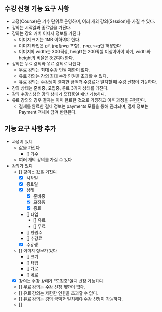 ## 수강 신청 기능 요구 사항
- 과정(Course)은 기수 단위로 운영하며, 여러 개의 강의(Session)를 가질 수 있다.
- 강의는 시작일과 종료일을 가진다.
- 강의는 강의 커버 이미지 정보를 가진다.
  - 이미지 크기는 1MB 이하여야 한다.
  - 이미지 타입은 gif, jpg(jpeg 포함),, png, svg만 허용한다.
  - 이미지의 width는 300픽셀, height는 200픽셀 이상이어야 하며, width와 height의 비율은 3:2여야 한다.
- 강의는 무료 강의와 유료 강의로 나뉜다.
  - 무료 강의는 최대 수강 인원 제한이 없다.
  - 유료 강의는 강의 최대 수강 인원을 초과할 수 없다.
  - 유료 강의는 수강생이 결제한 금액과 수강료가 일치할 때 수강 신청이 가능하다.
- 강의 상태는 준비중, 모집중, 종료 3가지 상태를 가진다.
- 강의 수강신청은 강의 상태가 모집중일 때만 가능하다.
- 유료 강의의 경우 결제는 이미 완료한 것으로 가정하고 이후 과정을 구현한다.
  - 결제를 완료한 결제 정보는 payments 모듈을 통해 관리되며, 결제 정보는 Payment 객체에 담겨 반한된다.


## 기능 요구 사항 추가
- 과정이 있다
  - 값을 가진다
    - [] 기수
  - 여러 개의 강의를 가질 수 있다
- 강의가 있다
  - [] 강의는 값을 가진다
    - [x] 시작일
    - [x] 종료일
    - [x] 상태
      - [x] 준비중
      - [x] 모집중
      - [x] 종료
    - [] 타입
      - [] 유료
      - [] 무료
    - [] 인원수
    - [] 수강료
    - [x] 수강생
  - [] 이미지 정보가 있다
    - [] 크기
    - [] 타입
    - [] 가로
    - [] 세로 
  - [x] 강의는 수강 상태가 "모집중"일때 신청 가능하다
  - [] 무료 강의는 수강 신청 제한이 없다.
  - [] 유료 강의는 제한한 인원을 초과할 수 없다.
  - [] 유료 강의는 강의 금액과 일치해야 수강 신청이 가능하다.
  - [] 
